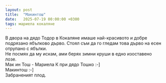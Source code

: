 ```yaml
---
layout: post
title:  "Макинтош"
date:   2025-07-19 00:00:00 +0300
tags: мариела кокаляне
---
```

В двора на дядо Тодор в Кокаляне имаше най-красивото и добре подрязано ябълково дърво.
Стоял съм да го гледам това дърво на есен отрупано с ябълки.  
Не посмях да му искам, ами берях зимни круши в едно изоставено лозе.  
Мак ин Тош - Мариела К при дядо Тошко :-]  
Макинтош :-]  
Забраненият плод.